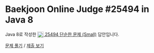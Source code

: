 # Baekjoon Online Judge #25494 in Java 8
Java 8로 작성한 [<img src="https://static.solved.ac/tier_small/2.svg" height="20" align="center">
25494 단순한 문제 (Small)](https://www.acmicpc.net/problem/25494) 답안입니다.

[문제 풀기](https://www.acmicpc.net/problem/25494) /
[제출 보기](https://www.acmicpc.net/source/86968980)
